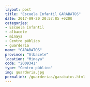 ```yaml
---
layout: post
title: "Escuela Infantil GARABATOS"
date: 2017-09-20 20:57:05 +0200
categories:
- Escuela Infantil
- albacete
- minaya
- Centro público
- guarderia
name: "GARABATOS"
province: "Albacete"
location: "Minaya"
code: "2009341"
type: "Centro público"
img: guarderia.jpg
permalink: /guarderias/garabatos.html
---
```

